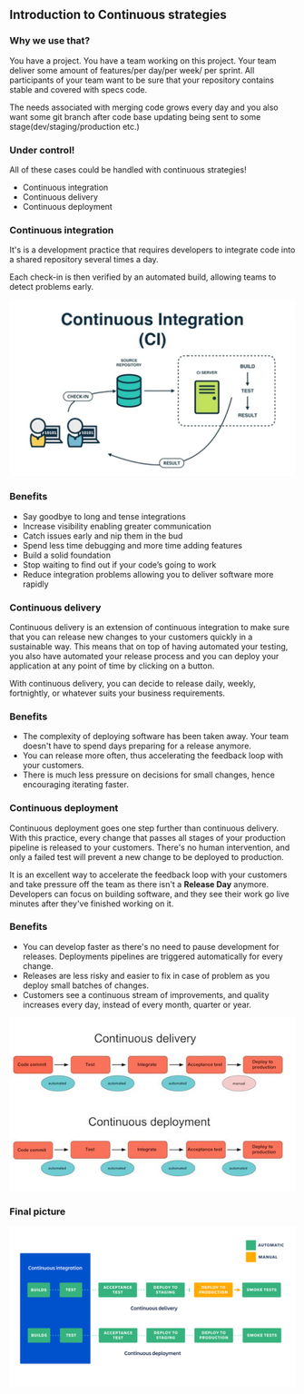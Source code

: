 ## Introduction to Continuous strategies

### Why we use that?

You have a project. You have a team working on this project. Your team deliver some amount of features/per day/per week/ per sprint. All participants of your team want to be sure that your repository contains stable and covered with specs code.

The needs associated with merging code grows every day and you also want some git branch after code base updating being sent to some stage(dev/staging/production etc.)

### Under control!

All of these cases could be handled with continuous strategies!

- Continuous integration
- Continuous delivery
- Continuous deployment

### Continuous integration

It's is a development practice that requires developers to integrate code into a shared repository several times a day.

Each check-in is then verified by an automated build, allowing teams to detect problems early.

![ci](images/ci.jpg)

### Benefits

- Say goodbye to long and tense integrations
- Increase visibility enabling greater communication
- Catch issues early and nip them in the bud
- Spend less time debugging and more time adding features
- Build a solid foundation
- Stop waiting to find out if your code’s going to work
- Reduce integration problems allowing you to deliver software more rapidly

### Continuous delivery

Continuous delivery is an extension of continuous integration to make sure that you can release new changes to your customers quickly in a sustainable way. This means that on top of having automated your testing, you also have automated your release process and you can deploy your application at any point of time by clicking on a button.

With continuous delivery, you can decide to release daily, weekly, fortnightly, or whatever suits your business requirements.

### Benefits

- The complexity of deploying software has been taken away. Your team doesn't have to spend days preparing for a release anymore.
- You can release more often, thus accelerating the feedback loop with your customers.
- There is much less pressure on decisions for small changes, hence encouraging iterating faster.

### Continuous deployment

Continuous deployment goes one step further than continuous delivery. With this practice, every change that passes all stages of your production pipeline is released to your customers. There's no human intervention, and only a failed test will prevent a new change to be deployed to production.

It is an excellent way to accelerate the feedback loop with your customers and take pressure off the team as there isn't a **Release Day** anymore. Developers can focus on building software, and they see their work go live minutes after they've finished working on it.

### Benefits

- You can develop faster as there's no need to pause development for releases. Deployments pipelines are triggered automatically for every change.
- Releases are less risky and easier to fix in case of problem as you deploy small batches of changes.
- Customers see a continuous stream of improvements, and quality increases every day, instead of every month, quarter or year.

![ci](images/cd_vs_cd.jpg)

### Final picture

![ci](images/ci_cd_cd.png)


